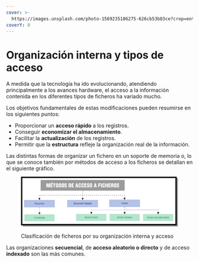 ```yaml
---
cover: >-
  https://images.unsplash.com/photo-1569235186275-626cb53b83ce?crop=entropy&cs=srgb&fm=jpg&ixid=M3wxOTcwMjR8MHwxfHNlYXJjaHwyfHxmaWxlc3xlbnwwfHx8fDE2OTQ0MjI0OTF8MA&ixlib=rb-4.0.3&q=85
coverY: 0
---
```


# Organización interna y tipos de acceso

A medida que la tecnología ha ido evolucionando, atendiendo principalmente a los avances hardware, el acceso a la información contenida en los diferentes tipos de ficheros ha variado mucho.

Los objetivos fundamentales de estas modificaciones pueden resumirse en los siguientes puntos:

* Proporcionar un **acceso rápido** a los registros.
* Conseguir **economizar el almacenamiento**.
* Facilitar la **actualización** de los registros.
* Permitir que la **estructura** refleje la organización real de la información.

Las distintas formas de organizar un fichero en un soporte de memoria o, lo que se conoce también por métodos de acceso a los ficheros se detallan en el siguiente gráfico.

<figure><img src="../../.gitbook/assets/BD01_CONT_R04_Metodos_de_acceso.png" alt=""><figcaption><p>Clasificación de ficheros por su organización interna y acceso</p></figcaption></figure>

Las organizaciones **secuencial**, de **acceso aleatorio o directo** y de acceso **indexado** son las más comunes.
